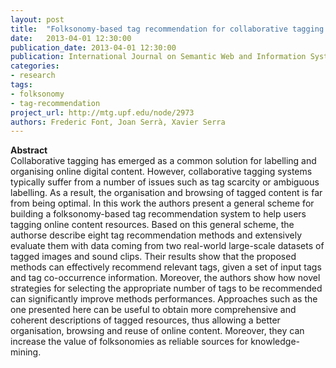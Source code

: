 ```yaml
---
layout: post
title:  "Folksonomy-based tag recommendation for collaborative tagging systems"
date:   2013-04-01 12:30:00
publication_date: 2013-04-01 12:30:00
publication: International Journal on Semantic Web and Information Systems
categories: 
- research
tags:
- folksonomy
- tag-recommendation
project_url: http://mtg.upf.edu/node/2973
authors: Frederic Font, Joan Serrà, Xavier Serra
---
```


**Abstract**<br>
Collaborative tagging has emerged as a common solution for labelling and organising online digital content. However, collaborative tagging systems typically suffer from a number of issues such as tag scarcity or ambiguous labelling. As a result, the organisation and browsing of tagged content is far from being optimal. In this work the authors present a general scheme for building a folksonomy-based tag recommendation system to help users tagging online content resources. Based on this general scheme, the authorse describe eight tag recommendation methods and extensively evaluate them with data coming from two real-world large-scale datasets of tagged images and sound clips. Their results show that the proposed methods can effectively recommend relevant tags, given a set of input tags and tag co-occurrence information. Moreover, the authors show how novel strategies for selecting the appropriate number of tags to be recommended can significantly improve methods performances. Approaches such as the one presented here can be useful to obtain more comprehensive and coherent descriptions of tagged resources, thus allowing a better organisation, browsing and reuse of online content. Moreover, they can increase the value of folksonomies as reliable sources for knowledge-mining.
